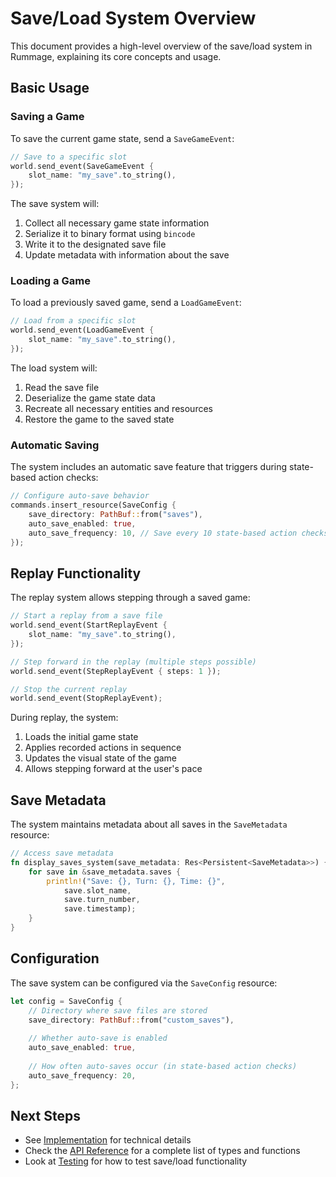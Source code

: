 # Save/Load System Overview

This document provides a high-level overview of the save/load system in Rummage, explaining its core concepts and usage.

## Basic Usage

### Saving a Game

To save the current game state, send a `SaveGameEvent`:

```rust
// Save to a specific slot
world.send_event(SaveGameEvent {
    slot_name: "my_save".to_string(),
});
```

The save system will:
1. Collect all necessary game state information
2. Serialize it to binary format using `bincode`
3. Write it to the designated save file
4. Update metadata with information about the save

### Loading a Game

To load a previously saved game, send a `LoadGameEvent`:

```rust
// Load from a specific slot
world.send_event(LoadGameEvent {
    slot_name: "my_save".to_string(),
});
```

The load system will:
1. Read the save file
2. Deserialize the game state data
3. Recreate all necessary entities and resources
4. Restore the game to the saved state

### Automatic Saving

The system includes an automatic save feature that triggers during state-based action checks:

```rust
// Configure auto-save behavior
commands.insert_resource(SaveConfig {
    save_directory: PathBuf::from("saves"),
    auto_save_enabled: true,
    auto_save_frequency: 10, // Save every 10 state-based action checks
});
```

## Replay Functionality

The replay system allows stepping through a saved game:

```rust
// Start a replay from a save file
world.send_event(StartReplayEvent {
    slot_name: "my_save".to_string(),
});

// Step forward in the replay (multiple steps possible)
world.send_event(StepReplayEvent { steps: 1 });

// Stop the current replay
world.send_event(StopReplayEvent);
```

During replay, the system:
1. Loads the initial game state
2. Applies recorded actions in sequence
3. Updates the visual state of the game
4. Allows stepping forward at the user's pace

## Save Metadata

The system maintains metadata about all saves in the `SaveMetadata` resource:

```rust
// Access save metadata
fn display_saves_system(save_metadata: Res<Persistent<SaveMetadata>>) {
    for save in &save_metadata.saves {
        println!("Save: {}, Turn: {}, Time: {}", 
            save.slot_name, 
            save.turn_number, 
            save.timestamp);
    }
}
```

## Configuration

The save system can be configured via the `SaveConfig` resource:

```rust
let config = SaveConfig {
    // Directory where save files are stored
    save_directory: PathBuf::from("custom_saves"),
    
    // Whether auto-save is enabled
    auto_save_enabled: true,
    
    // How often auto-saves occur (in state-based action checks)
    auto_save_frequency: 20,
};
```

## Next Steps

- See [Implementation](implementation.md) for technical details
- Check the [API Reference](api_reference.md) for a complete list of types and functions
- Look at [Testing](testing.md) for how to test save/load functionality 